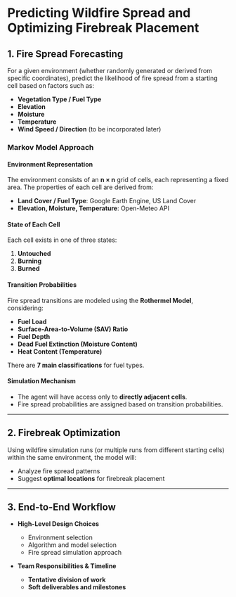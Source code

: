 # Predicting Wildfire Spread and Optimizing Firebreak Placement  

## 1. Fire Spread Forecasting  

For a given environment (whether randomly generated or derived from specific coordinates), predict the likelihood of fire spread from a starting cell based on factors such as:  

- **Vegetation Type / Fuel Type**  
- **Elevation**  
- **Moisture**  
- **Temperature**  
- **Wind Speed / Direction** (to be incorporated later)  

### **Markov Model Approach**  

#### **Environment Representation**  
The environment consists of an **n × n** grid of cells, each representing a fixed area. The properties of each cell are derived from:  

- **Land Cover / Fuel Type**: Google Earth Engine, US Land Cover  
- **Elevation, Moisture, Temperature**: Open-Meteo API  

#### **State of Each Cell**  
Each cell exists in one of three states:  
1. **Untouched**  
2. **Burning**  
3. **Burned**  

#### **Transition Probabilities**  
Fire spread transitions are modeled using the **Rothermel Model**, considering:  
- **Fuel Load**  
- **Surface-Area-to-Volume (SAV) Ratio**  
- **Fuel Depth**  
- **Dead Fuel Extinction (Moisture Content)**  
- **Heat Content (Temperature)**  

There are **7 main classifications** for fuel types.  

#### **Simulation Mechanism**  
- The agent will have access only to **directly adjacent cells**.  
- Fire spread probabilities are assigned based on transition probabilities.  

---

## 2. Firebreak Optimization  

Using wildfire simulation runs (or multiple runs from different starting cells) within the same environment, the model will:  
- Analyze fire spread patterns  
- Suggest **optimal locations** for firebreak placement  

---

## 3. End-to-End Workflow  

- **High-Level Design Choices**  
  - Environment selection  
  - Algorithm and model selection  
  - Fire spread simulation approach  

- **Team Responsibilities & Timeline**  
  - **Tentative division of work**  
  - **Soft deliverables and milestones**  
